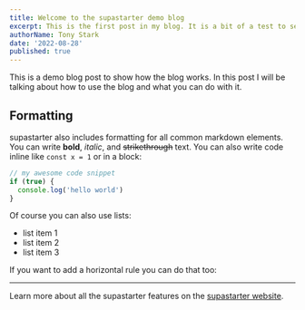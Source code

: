 ```yaml
---
title: Welcome to the supastarter demo blog
excerpt: This is the first post in my blog. It is a bit of a test to see if the blog is working. I will be adding more posts soon.
authorName: Tony Stark
date: '2022-08-28'
published: true
---
```


This is a demo blog post to show how the blog works. In this post I will be talking about how to use the blog and what you can do with it.

## Formatting

supastarter also includes formatting for all common markdown elements. You can write **bold**, _italic_, and ~~strikethrough~~ text. You can also write code inline like `const x = 1` or in a block:

```typescript
// my awesome code snippet
if (true) {
  console.log('hello world')
}
```

Of course you can also use lists:

- list item 1
- list item 2
- list item 3

If you want to add a horizontal rule you can do that too:

---

Learn more about all the supastarter features on the [supastarter website](https://supastarter.dev).
